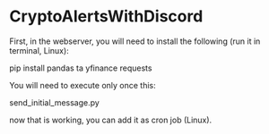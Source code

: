 # CryptoAlertsWithDiscord

First, in the webserver, you will need to install the following (run it in terminal, Linux):

pip install pandas ta yfinance requests

You will need to execute only once this:

send_initial_message.py

now that is working, you can add it as cron job (Linux).
